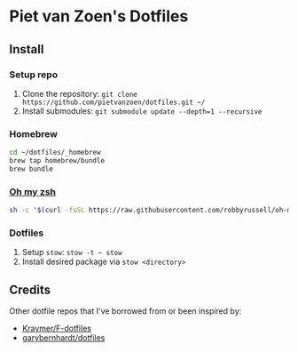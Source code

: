 Piet van Zoen's Dotfiles
===

## Install

### Setup repo

1. Clone the repository: `git clone https://github.com/pietvanzoen/dotfiles.git ~/`
1. Install submodules: `git submodule update --depth=1 --recursive`

### Homebrew

```bash
cd ~/dotfiles/_homebrew
brew tap homebrew/bundle
brew bundle
```

### [Oh my zsh](https://github.com/robbyrussell/oh-my-zsh)

```bash
sh -c "$(curl -fsSL https://raw.githubusercontent.com/robbyrussell/oh-my-zsh/master/tools/install.sh)"
```

### Dotfiles

1. Setup `stow`: `stow -t ~ stow`
1. Install desired package via `stow <directory>`

## Credits

Other dotfile repos that I've borrowed from or been inspired by:
* [Kraymer/F-dotfiles](https://github.com/Kraymer/F-dotfiles)
* [garybernhardt/dotfiles](https://github.com/garybernhardt/dotfiles)
